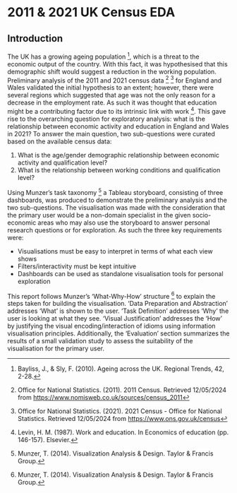 # 2011 & 2021 UK Census EDA

## Introduction

The UK has a growing ageing population [^1], which is a threat to the economic output of the country. With this fact, it was hypothesised that this demographic shift would suggest a reduction in the working population. Preliminary analysis of the 2011 and 2021 census data [^2] [^3] for England and Wales validated the initial hypothesis to an extent; however, there were several regions which suggested that age was not the only reason for a decrease in the employment rate. As such it was thought that education might be a contributing factor due to its intrinsic link with work [^4]. This gave rise to the overarching question for exploratory analysis: what is the relationship between economic activity and education in England and Wales in 2021? To answer the main question, two sub-questions were curated based on the available census data:
1. What is the age/gender demographic relationship between economic activity and qualification level?
2. What is the relationship between working conditions and qualification level?

Using Munzer’s task taxonomy [^5] a Tableau storyboard, consisting of three dashboards, was produced to demonstrate the preliminary analysis and the two sub-questions. The visualisation was made with the consideration that the primary user would be a non-domain specialist in the given socio-economic areas who may also use the storyboard to answer personal research questions or for exploration. As such the three key requirements were:
- Visualisations must be easy to interpret in terms of what each view shows
- Filters/interactivity must be kept intuitive
- Dashboards can be used as standalone visualisation tools for personal exploration

This report follows Munzer’s ‘What-Why-How’ structure [^5] to explain the steps taken for building the visualisation. ‘Data Preparation and Abstraction’ addresses ‘What’ is shown to the user. ‘Task Definition’ addresses ‘Why’ the user is looking at what they see. ‘Visual Justification’ addresses the ‘How’ by justifying the visual encoding/interaction of idioms using information visualisation principles. Additionally, the ‘Evaluation’ section summarizes the results of a small validation study to assess the suitability of the visualisation for the primary user.

[^1]: Bayliss, J., & Sly, F. (2010). Ageing across the UK. Regional Trends, 42, 2-28.
[^2]: Office for National Statistics. (2011). 2011 Census. Retrieved 12/05/2024 from https://www.nomisweb.co.uk/sources/census_2011
[^3]: Office for National Statistics. (2021). 2021 Census - Office for National Statistics. Retrieved 12/05/2024 from https://www.ons.gov.uk/census
[^4]: Levin, H. M. (1987). Work and education. In Economics of education (pp. 146-157). Elsevier.
[^5]: Munzer, T. (2014). Visualization Analysis & Design. Taylor & Francis Group.
